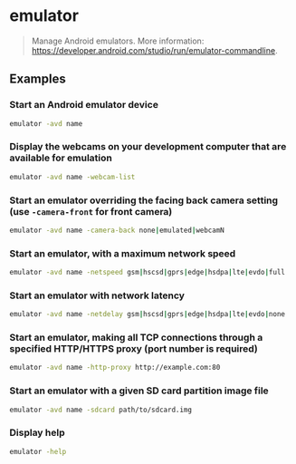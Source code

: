 # emulator

> Manage Android emulators. More information: <https://developer.android.com/studio/run/emulator-commandline>.

## Examples

### Start an Android emulator device

```bash
emulator -avd name
```

### Display the webcams on your development computer that are available for emulation

```bash
emulator -avd name -webcam-list
```

### Start an emulator overriding the facing back camera setting (use `-camera-front` for front camera)

```bash
emulator -avd name -camera-back none|emulated|webcamN
```

### Start an emulator, with a maximum network speed

```bash
emulator -avd name -netspeed gsm|hscsd|gprs|edge|hsdpa|lte|evdo|full
```

### Start an emulator with network latency

```bash
emulator -avd name -netdelay gsm|hscsd|gprs|edge|hsdpa|lte|evdo|none
```

### Start an emulator, making all TCP connections through a specified HTTP/HTTPS proxy (port number is required)

```bash
emulator -avd name -http-proxy http://example.com:80
```

### Start an emulator with a given SD card partition image file

```bash
emulator -avd name -sdcard path/to/sdcard.img
```

### Display help

```bash
emulator -help
```
